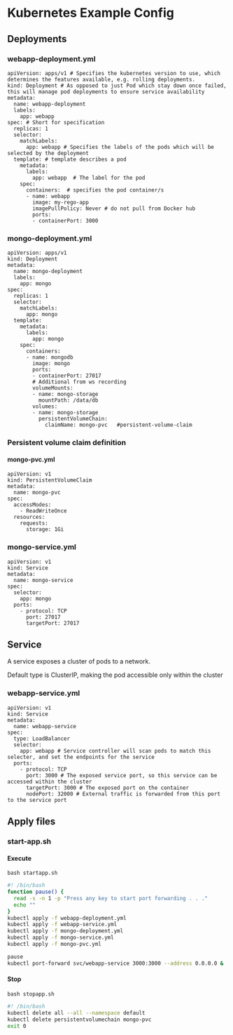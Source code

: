 # Kubernetes Example Config

## Deployments

### webapp-deployment.yml

```shell
apiVersion: apps/v1 # Specifies the kubernetes version to use, which determines the features available, e.g. rolling deployments.
kind: Deployment # As opposed to just Pod which stay down once failed, this will manage pod deployments to ensure service availability
metadata:
  name: webapp-deployment
  labels:
    app: webapp
spec: # Short for specification
  replicas: 1
  selector:
    matchLabels:
      app: webapp # Specifies the labels of the pods which will be selected by the deployment
  template: # template describes a pod
    metadata:
      labels:
        app: webapp  # The label for the pod
    spec:
      containers:  # specifies the pod container/s
      - name: webapp
        image: my-rego-app
        imagePullPolicy: Never # do not pull from Docker hub
        ports:
        - containerPort: 3000

```

### mongo-deployment.yml

```shell
apiVersion: apps/v1
kind: Deployment
metadata:
  name: mongo-deployment
  labels:
    app: mongo
spec:
  replicas: 1
  selector:
    matchLabels:
      app: mongo
  template:
    metadata:
      labels:
        app: mongo
    spec:
      containers:
      - name: mongodb
        image: mongo
        ports:
        - containerPort: 27017
        # Additional from ws recording
        volumeMounts:
        - name: mongo-storage
          mountPath: /data/db
        volumes:
        - name: mongo-storage
          persistentVolumeChain:
            claimName: mongo-pvc   #persistent-volume-claim

```

### Persistent volume claim definition

#### mongo-pvc.yml

```shell
apiVersion: v1
kind: PersistentVolumeClaim
metadata:
  name: mongo-pvc
spec:
  accessModes:
    - ReadWriteOnce
  resources:
    requests:
      storage: 1Gi
```

### mongo-service.yml

```shell
apiVersion: v1
kind: Service
metadata:
  name: mongo-service
spec:
  selector:
    app: mongo
  ports:
    - protocol: TCP
      port: 27017
      targetPort: 27017

```

## Service

A service exposes a cluster of pods to a network.

Default type  is ClusterIP, making the pod accessible only within the cluster

### webapp-service.yml

```shell
apiVersion: v1
kind: Service
metadata:
  name: webapp-service
spec:
  type: LoadBalancer
  selector:
    app: webapp # Service controller will scan pods to match this selecter, and set the endpoints for the service
  ports:
    - protocol: TCP
      port: 3000 # The exposed service port, so this service can be accessed within the cluster
      targetPort: 3000 # The exposed port on the container
      nodePort: 32000 # External traffic is forwarded from this port to the service port

```

## Apply files

### start-app.sh

#### Execute

```shell
bash startapp.sh
```

```bash
#! /bin/bash
function pause() {
  read -s -n 1 -p "Press any key to start port forwarding . . ."
  echo ""
}
kubectl apply -f webapp-deployment.yml
kubectl apply -f webapp-service.yml
kubectl apply -f mongo-deployment.yml
kubectl apply -f mongo-service.yml
kubectl apply -f mongo-pvc.yml

pause
kubectl port-forward svc/webapp-service 3000:3000 --address 0.0.0.0 &
```

#### Stop

```shell
bash stopapp.sh
```

```bash
#! /bin/bash
kubectl delete all --all --namespace default
kubectl delete persistentvolumechain mongo-pvc
exit 0
```
